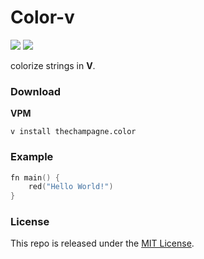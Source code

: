 # Color-v

[![](https://img.shields.io/github/v/tag/thechampagne/color-v?label=version)](https://github.com/thechampagne/color-v/releases/latest) [![](https://img.shields.io/github/license/thechampagne/color-v)](https://github.com/thechampagne/color-v/blob/main/LICENSE)

colorize strings in **V**.

### Download

**VPM**
```
v install thechampagne.color
```

### Example

```v
fn main() {
	red("Hello World!")
}
```

### License

This repo is released under the [MIT License](https://github.com/thechampagne/color-v/blob/main/LICENSE).